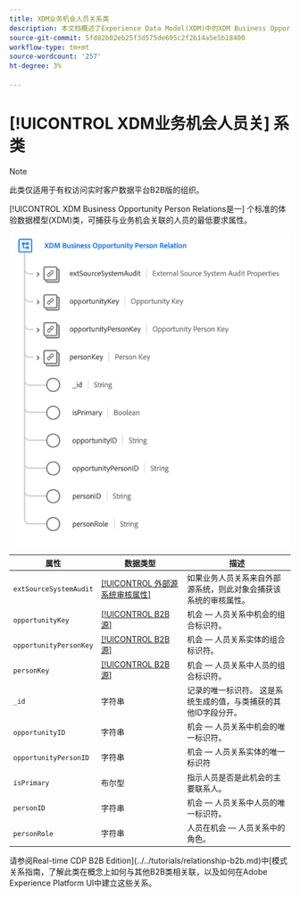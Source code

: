 ```yaml
---
title: XDM业务机会人员关系类
description: 本文档概述了Experience Data Model(XDM)中的XDM Business Opportunity Person Relation类。
source-git-commit: 5fd82b02eb25f3d575de695c2f2b14a5e5b18400
workflow-type: tm+mt
source-wordcount: '257'
ht-degree: 3%

---
```


# [!UICONTROL XDM业务机会人员关] 系类

>[!NOTE]
>
>此类仅适用于有权访问实时客户数据平台B2B版的组织。

[!UICONTROL XDM Business Opportunity Person Relations是一] 个标准的体验数据模型(XDM)类，可捕获与业务机会关联的人员的最低要求属性。

![](../../images/classes/b2b/business-opportunity-person-relation.png)

| 属性 | 数据类型 | 描述 |
| --- | --- | --- |
| `extSourceSystemAudit` | [[!UICONTROL 外部源系统审核属性]](../../data-types/external-source-system-audit-attributes.md) | 如果业务人员关系来自外部源系统，则此对象会捕获该系统的审核属性。 |
| `opportunityKey` | [[!UICONTROL B2B源]](../../data-types/b2b-source.md) | 机会 — 人员关系中机会的组合标识符。 |
| `opportunityPersonKey` | [[!UICONTROL B2B源]](../../data-types/b2b-source.md) | 机会 — 人员关系实体的组合标识符。 |
| `personKey` | [[!UICONTROL B2B源]](../../data-types/b2b-source.md) | 机会 — 人员关系中人员的组合标识符。 |
| `_id` | 字符串 | 记录的唯一标识符。 这是系统生成的值，与类捕获的其他ID字段分开。 |
| `opportunityID` | 字符串 | 机会 — 人员关系中机会的唯一标识符。 |
| `opportunityPersonID` | 字符串 | 机会 — 人员关系实体的唯一标识符 |
| `isPrimary` | 布尔型 | 指示人员是否是此机会的主要联系人。 |
| `personID` | 字符串 | 机会 — 人员关系中人员的唯一标识符。 |
| `personRole` | 字符串 | 人员在机会 — 人员关系中的角色。 |

请参阅Real-time CDP B2B Edition](../../tutorials/relationship-b2b.md)中[模式关系指南，了解此类在概念上如何与其他B2B类相关联，以及如何在Adobe Experience Platform UI中建立这些关系。
